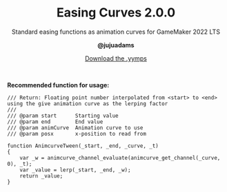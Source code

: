 <h1 align="center">Easing Curves 2.0.0</h1>

<p align="center">Standard easing functions as animation curves for GameMaker 2022 LTS</p>

<p align="center"><b>@jujuadams</b></p>

<p align="center"><a href="https://github.com/JujuAdams/Easing-Curves/releases/tag/2.0.0">Download the .yymps</a></p>

&nbsp;

**Recommended function for usage:**
```
/// Return: Floating point number interpolated from <start> to <end> using the give animation curve as the lerping factor
/// 
/// @param start      Starting value
/// @param end        End value
/// @param animCurve  Animation curve to use
/// @param posx       x-position to read from

function AnimcurveTween(_start, _end, _curve, _t)
{
    var _w = animcurve_channel_evaluate(animcurve_get_channel(_curve, 0), _t);
    var _value = lerp(_start, _end, _w);
    return _value;
}
```
